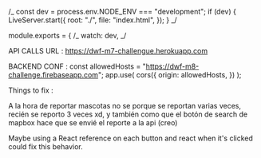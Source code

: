 <!-- Esto va arriba de module.exports en webpack -->

/_ const dev = process.env.NODE_ENV === "development";
if (dev) {
LiveServer.start({
root: "./",
file: "index.html",
});
} _/

<!-- Dentro del module.exports va el watch dev que saque -->

module.exports = {
/_ watch: dev, _/

API CALLS URL :
https://dwf-m7-challengue.herokuapp.com

BACKEND CONF :
const allowedHosts = "https://dwf-m8-challenge.firebaseapp.com";
app.use(
cors({
origin: allowedHosts,
})
);

Things to fix :

A la hora de reportar mascotas no se porque se reportan varias veces, recién se reporto 3 veces xd, y también como que el botón de search de mapbox hace que se envié el reporte a la api (creo)

Maybe using a React reference on each button and react when it's clicked could fix this behavior.

